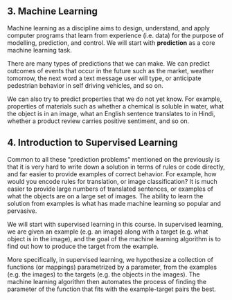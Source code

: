 ## 3. Machine Learning

Machine learning as a discipline aims to design, understand, and apply computer programs that learn from experience (i.e. data) for the purpose of modelling, prediction, and control. We will start with **prediction** as a core machine learning task.

There are many types of predictions that we can make. We can predict outcomes of events that occur in the future such as the market, weather tomorrow, the next word a text message user will type, or anticipate pedestrian behavior in self driving vehicles, and so on.

We can also try to predict properties that we do not yet know. For example, properties of materials such as whether a chemical is soluble in water, what the object is in an image, what an English sentence translates to in Hindi, whether a product review carries positive sentiment, and so on.



## 4. Introduction to Supervised Learning

Common to all these “prediction problems" mentioned on the previously is that it is very hard to write down a solution in terms of rules or code directly, and far easier to provide examples of correct behavior. For example, how would you encode rules for translation, or image classification? It is much easier to provide large numbers of translated sentences, or examples of what the objects are on a large set of images. The ability to learn the solution from examples is what has made machine learning so popular and pervasive.

We will start with supervised learning in this course. In supervised learning, we are given an example (e.g. an image) along with a target (e.g. what object is in the image), and the goal of the machine learning algorithm is to find out how to produce the target from the example.

More specifically, in supervised learning, we hypothesize a collection of functions (or mappings) parametrized by a parameter, from the examples (e.g. the images) to the targets (e.g. the objects in the images). The machine learning algorithm then automates the process of finding the parameter of the function that fits with the example-target pairs the best.



